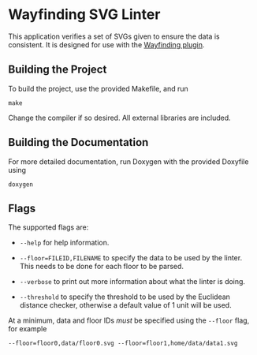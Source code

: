 # Wayfinding SVG Linter

This application verifies a set of SVGs given to ensure the data is consistent. It is designed for use with the [Wayfinding plugin](https://github.com/ucdavis/wayfinding).

## Building the Project

To build the project, use the provided Makefile, and run

    make

Change the compiler if so desired. All external libraries are included.

## Building the Documentation

For more detailed documentation, run Doxygen with the provided Doxyfile using

    doxygen

## Flags

The supported flags are:

* `--help` for help information.

* `--floor=FILEID,FILENAME` to specify the data to be used by the linter. This needs to be done for each floor to be parsed.

* `--verbose` to print out more information about what the linter is doing.

* `--threshold` to specify the threshold to be used by the Euclidean distance checker, otherwise a default value of 1 unit will be used.

At a minimum, data and floor IDs *must* be specified using the `--floor` flag, for example

    --floor=floor0,data/floor0.svg --floor=floor1,home/data/data1.svg